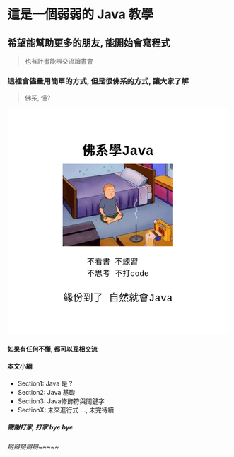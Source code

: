 # 這是一個弱弱的 Java 教學

## 希望能幫助更多的朋友, 能開始會寫程式
> 也有計畫能辨交流讀書會

### 這裡會儘量用簡單的方式, 但是很佛系的方式, 讓大家了解
> 佛系, 懂?
<img src="pic1.png" alt="drawing" width="500"/>

#### 如果有任何不懂, 都可以互相交流

#### 本文小綱
* Section1: Java 是 ?
* Section2: Java 基礎
* Section3: Java修飾符與關鍵字
* SectionX: 未來進行式 ..., 未完待續

##### 謝謝打家, 打家 bye bye

###### 掰掰掰掰掰~~~~~